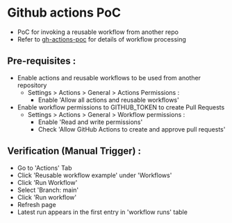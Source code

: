 # Github actions PoC
- PoC for invoking a reusable workflow from another repo
- Refer to [gh-actions-poc](https://github.com/melissafilomeno/gh-actions-poc) for details of workflow processing

## Pre-requisites :
- Enable actions and reusable workflows to be used from another repository
  - Settings > Actions > General > Actions Permissions :
    - Enable 'Allow all actions and reusable workflows' 
- Enable workflow permissions to GITHUB_TOKEN to create Pull Requests
  - Settings > Actions > General > Workflow permissions :
    - Enable 'Read and write permissions'
    - Check 'Allow GitHub Actions to create and approve pull requests'
   
## Verification (Manual Trigger) :
- Go to 'Actions' Tab
- Click 'Reusable workflow example' under 'Workflows'
- Click 'Run Workflow'
- Select 'Branch: main'
- Click 'Run workflow'
- Refresh page
- Latest run appears in the first entry in 'workflow runs' table
